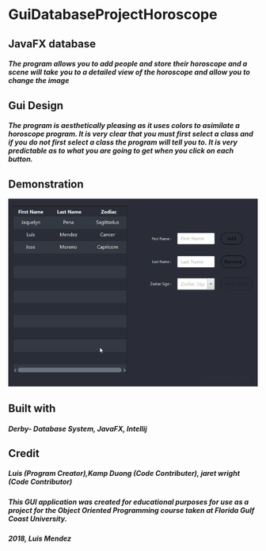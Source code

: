 # GuiDatabaseProjectHoroscope

## JavaFX database
##### The program allows you to add people and store their horoscope and a scene will take you to a detailed view of the horoscope and allow you to change the image

## Gui Design
##### The program is aesthetically pleasing as it uses colors to asimilate a horoscope program. It is very clear that you must first select a class and if you do not first select a class the program will tell you to. It is very predictable as to what you are going to get when you click on each button.

## Demonstration

![Alt Text](https://github.com/luism0717/GuiDatabaseProjectHoroscope/blob/master/T1JlnahRJZ.gif)

## Built with
##### Derby- Database System, JavaFX, Intellij

## Credit
##### Luis (Program Creator),Kamp Duong (Code Contributer), jaret wright (Code Contributor)

##### This GUI application was created for educational purposes for use as a project for the Object Oriented Programming course taken at Florida Gulf Coast University. 
##### 2018, Luis Mendez
